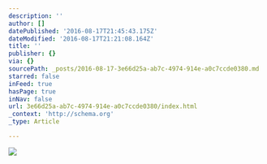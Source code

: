 ```yaml
---
description: ''
author: []
datePublished: '2016-08-17T21:45:43.175Z'
dateModified: '2016-08-17T21:21:08.164Z'
title: ''
publisher: {}
via: {}
sourcePath: _posts/2016-08-17-3e66d25a-ab7c-4974-914e-a0c7ccde0380.md
starred: false
inFeed: true
hasPage: true
inNav: false
url: 3e66d25a-ab7c-4974-914e-a0c7ccde0380/index.html
_context: 'http://schema.org'
_type: Article

---
```

![](https://the-grid-user-content.s3-us-west-2.amazonaws.com/9c867d67-9a0d-4044-a5c2-4897d16ae294.jpg)